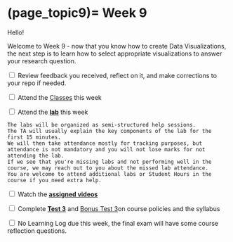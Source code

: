 (page_topic9)=
Week 9
=======================

Hello!

Welcome to Week 9 - now that you know how to create Data Visualizations, the next step is to learn how to select appropriate visualizations to answer your research question.

<label><input type="checkbox" id="week09_task1" class="box"> Review feedback you received, reflect on it, and make corrections to your repo if needed. </input></label>

<label><input type="checkbox" id="week09_task2" class="box"> Attend the [Classes](classes.md) this week </input></label>


<label><input type="checkbox" id="week09_task3" class="box"> Attend the **[lab](./lab8/README.md)** this week</input></label>

```{tip}
The labs will be organized as semi-structured help sessions.
The TA will usually explain the key components of the lab for the first 15 minutes.
We will then take attendance mostly for tracking purposes, but attendance is not mandatory and you will not lose marks for not attending the lab.
If we see that you're missing labs and not performing well in the course, we may reach out to you about the missed lab attendance.
You are welcome to attend additional labs or Student Hours in the course if you need extra help.
```
<label><input type="checkbox" id="week09_task4" class="box"> Watch the **[assigned videos](./videos.md)**</input></label>

<label><input type="checkbox" id="week09_task5" class="box"> Complete **[Test 3](./test3.md)** and [Bonus Test 3](./test3_bonus.md)on course policies and the syllabus</input></label>

<label><input type="checkbox" id="week09_task6" class="box"> No Learning Log due this week, the final exam will have some course reflection questions.</input></label>